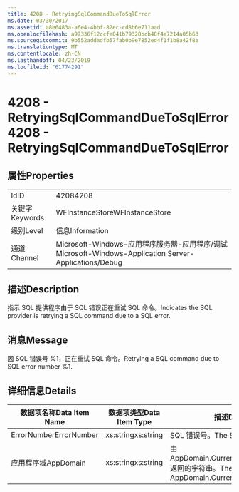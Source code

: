 ```yaml
---
title: 4208 - RetryingSqlCommandDueToSqlError
ms.date: 03/30/2017
ms.assetid: a8e6483a-a6e4-4bbf-82ec-cd8b6e711aad
ms.openlocfilehash: a97336f12ccfe041b79328bcb48f4e7214a05b63
ms.sourcegitcommit: 9b552addadfb57fab0b9e7852ed4f1f1b8a42f8e
ms.translationtype: MT
ms.contentlocale: zh-CN
ms.lasthandoff: 04/23/2019
ms.locfileid: "61774291"
---
```

# <a name="4208---retryingsqlcommandduetosqlerror"></a><span data-ttu-id="2e4ba-102">4208 - RetryingSqlCommandDueToSqlError</span><span class="sxs-lookup"><span data-stu-id="2e4ba-102">4208 - RetryingSqlCommandDueToSqlError</span></span>
## <a name="properties"></a><span data-ttu-id="2e4ba-103">属性</span><span class="sxs-lookup"><span data-stu-id="2e4ba-103">Properties</span></span>  
  
|||  
|-|-|  
|<span data-ttu-id="2e4ba-104">Id</span><span class="sxs-lookup"><span data-stu-id="2e4ba-104">ID</span></span>|<span data-ttu-id="2e4ba-105">4208</span><span class="sxs-lookup"><span data-stu-id="2e4ba-105">4208</span></span>|  
|<span data-ttu-id="2e4ba-106">关键字</span><span class="sxs-lookup"><span data-stu-id="2e4ba-106">Keywords</span></span>|<span data-ttu-id="2e4ba-107">WFInstanceStore</span><span class="sxs-lookup"><span data-stu-id="2e4ba-107">WFInstanceStore</span></span>|  
|<span data-ttu-id="2e4ba-108">级别</span><span class="sxs-lookup"><span data-stu-id="2e4ba-108">Level</span></span>|<span data-ttu-id="2e4ba-109">信息</span><span class="sxs-lookup"><span data-stu-id="2e4ba-109">Information</span></span>|  
|<span data-ttu-id="2e4ba-110">通道</span><span class="sxs-lookup"><span data-stu-id="2e4ba-110">Channel</span></span>|<span data-ttu-id="2e4ba-111">Microsoft-Windows-应用程序服务器-应用程序/调试</span><span class="sxs-lookup"><span data-stu-id="2e4ba-111">Microsoft-Windows-Application Server-Applications/Debug</span></span>|  
  
## <a name="description"></a><span data-ttu-id="2e4ba-112">描述</span><span class="sxs-lookup"><span data-stu-id="2e4ba-112">Description</span></span>  
 <span data-ttu-id="2e4ba-113">指示 SQL 提供程序由于 SQL 错误正在重试 SQL 命令。</span><span class="sxs-lookup"><span data-stu-id="2e4ba-113">Indicates the SQL provider is retrying a SQL command due to a SQL error.</span></span>  
  
## <a name="message"></a><span data-ttu-id="2e4ba-114">消息</span><span class="sxs-lookup"><span data-stu-id="2e4ba-114">Message</span></span>  
 <span data-ttu-id="2e4ba-115">因 SQL 错误号 %1，正在重试 SQL 命令。</span><span class="sxs-lookup"><span data-stu-id="2e4ba-115">Retrying a SQL command due to SQL error number %1.</span></span>  
  
## <a name="details"></a><span data-ttu-id="2e4ba-116">详细信息</span><span class="sxs-lookup"><span data-stu-id="2e4ba-116">Details</span></span>  
  
|<span data-ttu-id="2e4ba-117">数据项名称</span><span class="sxs-lookup"><span data-stu-id="2e4ba-117">Data Item Name</span></span>|<span data-ttu-id="2e4ba-118">数据项类型</span><span class="sxs-lookup"><span data-stu-id="2e4ba-118">Data Item Type</span></span>|<span data-ttu-id="2e4ba-119">描述</span><span class="sxs-lookup"><span data-stu-id="2e4ba-119">Description</span></span>|  
|--------------------|--------------------|-----------------|  
|<span data-ttu-id="2e4ba-120">ErrorNumber</span><span class="sxs-lookup"><span data-stu-id="2e4ba-120">ErrorNumber</span></span>|<span data-ttu-id="2e4ba-121">xs:string</span><span class="sxs-lookup"><span data-stu-id="2e4ba-121">xs:string</span></span>|<span data-ttu-id="2e4ba-122">SQL 错误号。</span><span class="sxs-lookup"><span data-stu-id="2e4ba-122">The SQL error number.</span></span>|  
|<span data-ttu-id="2e4ba-123">应用程序域</span><span class="sxs-lookup"><span data-stu-id="2e4ba-123">AppDomain</span></span>|<span data-ttu-id="2e4ba-124">xs:string</span><span class="sxs-lookup"><span data-stu-id="2e4ba-124">xs:string</span></span>|<span data-ttu-id="2e4ba-125">由 AppDomain.CurrentDomain.FriendlyName 返回的字符串。</span><span class="sxs-lookup"><span data-stu-id="2e4ba-125">The string returned by AppDomain.CurrentDomain.FriendlyName.</span></span>|
